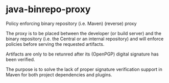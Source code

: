 # java-binrepo-proxy
Policy enforcing binary repository (i.e. Maven) (reverse) proxy

The proxy is to be placed between the developer (or build server) and the binary repository (i.e. the Central or an internal repository) and will enforce policies before serving the requested artifacts.

Artifacts are only to be retunred after its (OpenPGP) digital signature has been verified.

The purpose is to solve the lack of proper signature verification support in Maven for both project dependencies and plugins.
